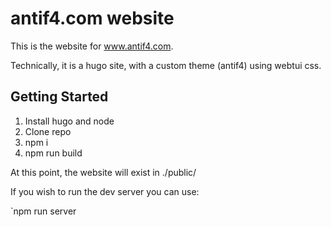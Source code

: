 
# antif4.com website

This is the website for www.antif4.com. 

Technically, it is a hugo site, with a custom theme (antif4) using webtui css. 

## Getting Started

1. Install hugo and node
2. Clone repo
3. npm i
4. npm run build

At this point, the website will exist in ./public/

If you wish to run the dev server you can use: 

`npm run server
